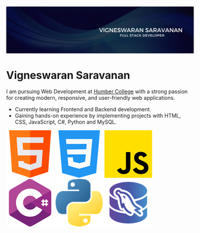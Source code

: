 
![Profile picture](/img/New-Banner.jpg) 

# Vigneswaran Saravanan
I am pursuing Web Development at [Humber College](https://humber.ca/) with a strong passion for creating modern, responsive, and user-friendly web applications.

- Currently learning Frontend and Backend development.
- Gaining hands-on experience by implementing projects with HTML, CSS, JavaScript, C#, Python and MySQL.

![HTML](/img/html.png)
![CSS](/img/css.png)
![JS](/img/js.png)
![C#](/img/c-sharp.png)
![Python](/img/python.png)
![MySQL](/img/mysql1.png)





